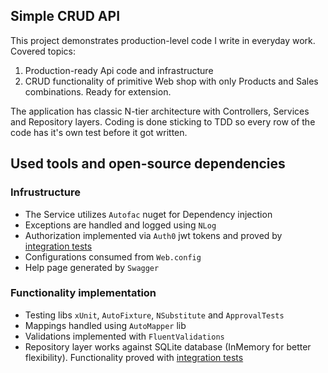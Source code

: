 ## Simple CRUD API

This project demonstrates production-level code I write in everyday work.
Covered topics:
1. Production-ready Api code and infrastructure
2. CRUD functionality of primitive Web shop with only Products and Sales combinations. Ready for extension.

The application has classic N-tier architecture with Controllers, Services and Repository layers.
Coding is done sticking to TDD so every row of the code has it's own test before it got written.

## Used tools and open-source dependencies
### Infrustructure
- The Service utilizes `Autofac` nuget for Dependency injection
- Exceptions are handled and logged using `NLog`
- Authorization implemented via `Auth0` jwt tokens and proved by [integration tests](https://github.com/SergeyVolodko/CoolBlueTask/blob/master/CoolBlueTask.Tests/AuthorizationIntegrationTests.cs)
- Configurations consumed from `Web.config`
- Help page generated by `Swagger`

### Functionality implementation
- Testing libs `xUnit`, `AutoFixture`, `NSubstitute` and `ApprovalTests`
- Mappings handled using `AutoMapper` lib
- Validations implemented with `FluentValidations`
- Repository layer works against SQLite database (InMemory for better flexibility). Functionality proved with [integration tests](https://github.com/SergeyVolodko/CoolBlueTask/blob/master/CoolBlueTask.Tests/Products/ProductRepositoryIntegrationTests.cs)
